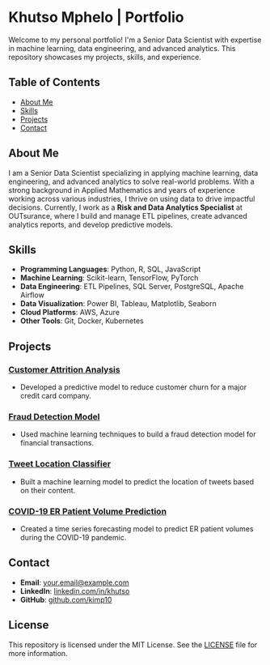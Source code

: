 # Khutso Mphelo | Portfolio
Welcome to my personal portfolio! I'm a Senior Data Scientist with expertise in machine learning, data engineering, and advanced analytics. This repository showcases my projects, skills, and experience.
## Table of Contents
- [About Me](#about-me)
- [Skills](#skills)
- [Projects](#projects)
- [Contact](#contact)
## About Me
I am a Senior Data Scientist specializing in applying machine learning, data engineering, and advanced analytics to solve real-world problems. With a strong background in Applied Mathematics and years of experience working across various industries, I thrive on using data to drive impactful decisions.
Currently, I work as a **Risk and Data Analytics Specialist** at OUTsurance, where I build and manage ETL pipelines, create advanced analytics reports, and develop predictive models.
## Skills
- **Programming Languages**: Python, R, SQL, JavaScript
- **Machine Learning**: Scikit-learn, TensorFlow, PyTorch
- **Data Engineering**: ETL Pipelines, SQL Server, PostgreSQL, Apache Airflow
- **Data Visualization**: Power BI, Tableau, Matplotlib, Seaborn
- **Cloud Platforms**: AWS, Azure
- **Other Tools**: Git, Docker, Kubernetes
## Projects
### [Customer Attrition Analysis](https://github.com/kimp10/attrition-analysis)
- Developed a predictive model to reduce customer churn for a major credit card company.
### [Fraud Detection Model](https://github.com/kimp10/fraud-detection)
- Used machine learning techniques to build a fraud detection model for financial transactions.
### [Tweet Location Classifier](https://github.com/kimp10/tweet-location)
- Built a machine learning model to predict the location of tweets based on their content.
### [COVID-19 ER Patient Volume Prediction](https://github.com/kimp10/covid-er-volume)
- Created a time series forecasting model to predict ER patient volumes during the COVID-19 pandemic.
## Contact
- **Email**: your.email@example.com
- **LinkedIn**: [linkedin.com/in/khutso](https://linkedin.com/in/khutso)
- **GitHub**: [github.com/kimp10](https://github.com/kimp10)
## License
This repository is licensed under the MIT License. See the [LICENSE](LICENSE) file for more information.
